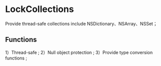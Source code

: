 # LockCollections
Provide thread-safe collections include NSDictionary、NSArray、NSSet；

## Functions

1）Thread-safe ;
2）Null object protection ;
3）Provide type conversion functions ;
